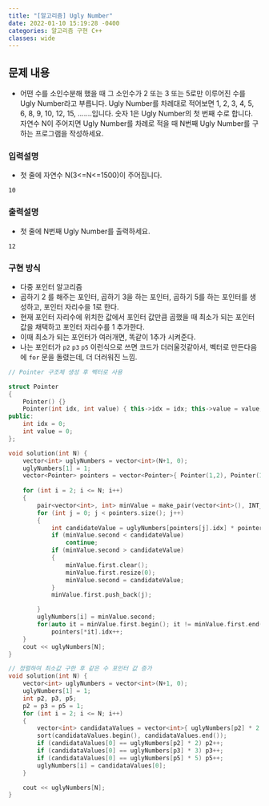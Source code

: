 ```yaml
---
title: "[알고리즘] Ugly Number"
date: 2022-01-10 15:19:28 -0400
categories: 알고리즘 구현 C++
classes: wide
---
```


## 문제 내용

- 어떤 수를 소인수분해 했을 때 그 소인수가 2 또는 3 또는 5로만 이루어진 수를 Ugly Number라고 부릅니다. Ugly Number를 차례대로 적어보면 1, 2, 3, 4, 5, 6, 8, 9, 10, 12, 15, .......입니다. 숫자 1은 Ugly Number의 첫 번째 수로 합니다. 자연수 N이 주어지면 Ugly Number를 차례로 적을 때 N번째 Ugly Number를 구하는 프로그램을 작성하세요.

### 입력설명

- 첫 줄에 자연수 N(3<=N<=1500)이 주어집니다. 


```
10
```

### 출력설명

- 첫 줄에 N번째 Ugly Number를 출력하세요.

```
12
```

### 구현 방식

- 다중 포인터 알고리즘
- 곱하기 2 를 해주는 포인터, 곱하기 3을 하는 포인터, 곱하기 5를 하는 포인터를 생성하고, 포인터 자리수을 1로 한다.
- 현재 포인터 자리수에 위치한 값에서 포인터 값만큼 곱했을 때 최소가 되는 포인터 값을 채택하고 포인터 자리수를 1 추가한다.
- 이때 최소가 되는 포인터가 여러개면, 똑같이 1추가 시켜준다.
- 나는 포인터가 `p2` `p3` `p5` 이런식으로 쓰면 코드가 더러울것같아서, 벡터로 만든다음에 `for` 문을 돌렸는데, 더 더러워진 느낌.


```cpp
// Pointer 구조체 생성 후 벡터로 사용

struct Pointer
{
    Pointer() {}
    Pointer(int idx, int value) { this->idx = idx; this->value = value; }
public:
    int idx = 0;
    int value = 0;
};

void solution(int N) {
    vector<int> uglyNumbers = vector<int>(N+1, 0);
    uglyNumbers[1] = 1;
    vector<Pointer> pointers = vector<Pointer>{ Pointer(1,2), Pointer(1,3), Pointer(1,5) };
    
    for (int i = 2; i <= N; i++)
    {
        pair<vector<int>, int> minValue = make_pair(vector<int>(), INT_MAX);
        for (int j = 0; j < pointers.size(); j++)
        {
            int candidateValue = uglyNumbers[pointers[j].idx] * pointers[j].value;
            if (minValue.second < candidateValue)
                continue;
            if (minValue.second > candidateValue)
            {
                minValue.first.clear();
                minValue.first.resize(0);
                minValue.second = candidateValue;
            }
            minValue.first.push_back(j);

        }
        uglyNumbers[i] = minValue.second;
        for(auto it = minValue.first.begin(); it != minValue.first.end() ; it++)
            pointers[*it].idx++;
    }
    cout << uglyNumbers[N];
}

```


```cpp
// 정렬하여 최소값 구한 후 같은 수 포인터 값 증가
void solution(int N) {
    vector<int> uglyNumbers = vector<int>(N+1, 0);
    uglyNumbers[1] = 1;
    int p2, p3, p5;
    p2 = p3 = p5 = 1;
    for (int i = 2; i <= N; i++)
    {
        vector<int> candidataValues = vector<int>{ uglyNumbers[p2] * 2 ,uglyNumbers[p3] * 3, uglyNumbers[p5] * 5 };
        sort(candidataValues.begin(), candidataValues.end());
        if (candidataValues[0] == uglyNumbers[p2] * 2) p2++;
        if (candidataValues[0] == uglyNumbers[p3] * 3) p3++;
        if (candidataValues[0] == uglyNumbers[p5] * 5) p5++;
        uglyNumbers[i] = candidataValues[0];
    }

    cout << uglyNumbers[N];
}
```


